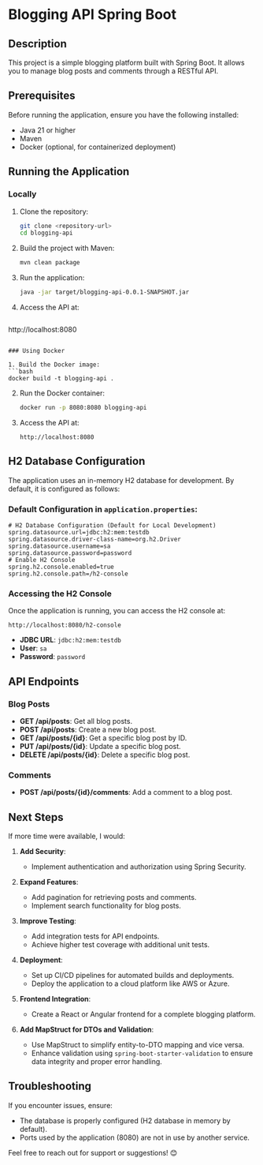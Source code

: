 # Blogging API Spring Boot

## Description

This project is a simple blogging platform built with Spring Boot. It allows you to manage blog posts and comments
through a RESTful API.

## Prerequisites

Before running the application, ensure you have the following installed:

- Java 21 or higher
- Maven
- Docker (optional, for containerized deployment)

## Running the Application

### Locally

1. Clone the repository:
   ```bash
   git clone <repository-url>
   cd blogging-api
   ```

2. Build the project with Maven:
   ```bash
   mvn clean package
   ```

3. Run the application:
   ```bash
   java -jar target/blogging-api-0.0.1-SNAPSHOT.jar
   ```

4. Access the API at:
   ```

http://localhost:8080

   ```

### Using Docker

1. Build the Docker image:
   ```bash
   docker build -t blogging-api .
   ```

2. Run the Docker container:
   ```bash
   docker run -p 8080:8080 blogging-api
   ```

3. Access the API at:
   ```
   http://localhost:8080
   ```

## H2 Database Configuration

The application uses an in-memory H2 database for development. By default, it is configured as follows:

### Default Configuration in `application.properties`:

```properties
# H2 Database Configuration (Default for Local Development)
spring.datasource.url=jdbc:h2:mem:testdb
spring.datasource.driver-class-name=org.h2.Driver
spring.datasource.username=sa
spring.datasource.password=password
# Enable H2 Console
spring.h2.console.enabled=true
spring.h2.console.path=/h2-console
```

### Accessing the H2 Console

Once the application is running, you can access the H2 console at:

```
http://localhost:8080/h2-console
```

- **JDBC URL**: `jdbc:h2:mem:testdb`
- **User**: `sa`
- **Password**: `password`

## API Endpoints

### Blog Posts

- **GET /api/posts**: Get all blog posts.
- **POST /api/posts**: Create a new blog post.
- **GET /api/posts/{id}**: Get a specific blog post by ID.
- **PUT /api/posts/{id}**: Update a specific blog post.
- **DELETE /api/posts/{id}**: Delete a specific blog post.

### Comments

- **POST /api/posts/{id}/comments**: Add a comment to a blog post.

## Next Steps

If more time were available, I would:

1. **Add Security**:
    - Implement authentication and authorization using Spring Security.

2. **Expand Features**:
    - Add pagination for retrieving posts and comments.
    - Implement search functionality for blog posts.

3. **Improve Testing**:
    - Add integration tests for API endpoints.
    - Achieve higher test coverage with additional unit tests.

4. **Deployment**:
    - Set up CI/CD pipelines for automated builds and deployments.
    - Deploy the application to a cloud platform like AWS or Azure.

5. **Frontend Integration**:
    - Create a React or Angular frontend for a complete blogging platform.

6. **Add MapStruct for DTOs and Validation**:
    - Use MapStruct to simplify entity-to-DTO mapping and vice versa.
    - Enhance validation using `spring-boot-starter-validation` to ensure data integrity and proper error handling.

## Troubleshooting

If you encounter issues, ensure:

- The database is properly configured (H2 database in memory by default).
- Ports used by the application (8080) are not in use by another service.

Feel free to reach out for support or suggestions! 😊
